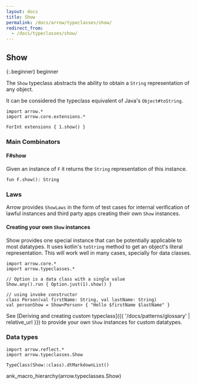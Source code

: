 ```yaml
---
layout: docs
title: Show
permalink: /docs/arrow/typeclasses/show/
redirect_from:
  - /docs/typeclasses/show/
---
```


## Show

{:.beginner}
beginner

The `Show` typeclass abstracts the ability to obtain a `String` representation of any object.

It can be considered the typeclass equivalent of Java's `Object#toString`.

```kotlin:ank
import arrow.*
import arrow.core.extensions.*

ForInt extensions { 1.show() }
```

### Main Combinators

#### F#show

Given an instance of `F` it returns the `String` representation of this instance.

`fun F.show(): String`

### Laws

Arrow provides `ShowLaws` in the form of test cases for internal verification of lawful instances and third party apps creating their own `Show` instances.

#### Creating your own `Show` instances

Show provides one special instance that can be potentially applicable to most datatypes.
It uses kotlin's `toString` method to get an object's literal representation.
This will work well in many cases, specially for data classes.

```kotlin:ank
import arrow.core.*
import arrow.typeclasses.*

// Option is a data class with a single value
Show.any().run { Option.just(1).show() }
```

```kotlin:ank
// using invoke constructor
class Person(val firstName: String, val lastName: String)
val personShow = Show<Person> { "Hello $firstName $lastName" }
```

See [Deriving and creating custom typeclass]({{ '/docs/patterns/glossary' | relative_url }}) to provide your own `Show` instances for custom datatypes.


### Data types

```kotlin:ank:replace
import arrow.reflect.*
import arrow.typeclasses.Show

TypeClass(Show::class).dtMarkdownList()
```

ank_macro_hierarchy(arrow.typeclasses.Show)
